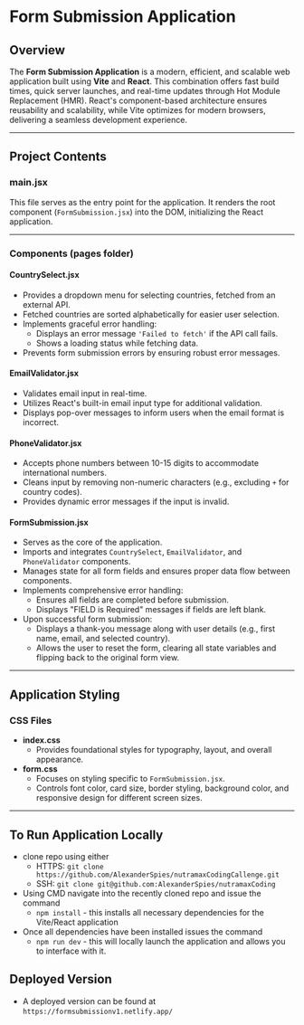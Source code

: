 # Form Submission Application

## Overview

The **Form Submission Application** is a modern, efficient, and scalable web application built using **Vite** and **React**. This combination offers fast build times, quick server launches, and real-time updates through Hot Module Replacement (HMR). React's component-based architecture ensures reusability and scalability, while Vite optimizes for modern browsers, delivering a seamless development experience.

---

## Project Contents

### **main.jsx**
This file serves as the entry point for the application. It renders the root component (`FormSubmission.jsx`) into the DOM, initializing the React application.

---

### **Components (pages folder)**

#### **CountrySelect.jsx**
- Provides a dropdown menu for selecting countries, fetched from an external API.
- Fetched countries are sorted alphabetically for easier user selection.
- Implements graceful error handling:
  - Displays an error message `'Failed to fetch'` if the API call fails.
  - Shows a loading status while fetching data.
- Prevents form submission errors by ensuring robust error messages.

#### **EmailValidator.jsx**
- Validates email input in real-time.
- Utilizes React's built-in email input type for additional validation.
- Displays pop-over messages to inform users when the email format is incorrect.

#### **PhoneValidator.jsx**
- Accepts phone numbers between 10-15 digits to accommodate international numbers.
- Cleans input by removing non-numeric characters (e.g., excluding `+` for country codes).
- Provides dynamic error messages if the input is invalid.

#### **FormSubmission.jsx**
- Serves as the core of the application.
- Imports and integrates `CountrySelect`, `EmailValidator`, and `PhoneValidator` components.
- Manages state for all form fields and ensures proper data flow between components.
- Implements comprehensive error handling:
  - Ensures all fields are completed before submission.
  - Displays "FIELD is Required" messages if fields are left blank.
- Upon successful form submission:
  - Displays a thank-you message along with user details (e.g., first name, email, and selected country).
  - Allows the user to reset the form, clearing all state variables and flipping back to the original form view.

---

## Application Styling

### **CSS Files**
- **index.css**
  - Provides foundational styles for typography, layout, and overall appearance.
- **form.css**
  - Focuses on styling specific to `FormSubmission.jsx`.
  - Controls font color, card size, border styling, background color, and responsive design for different screen sizes.

---

## To Run Application Locally
- clone repo using either 
    - HTTPS: `git clone https://github.com/AlexanderSpies/nutramaxCodingCallenge.git`
    - SSH: `git clone git@github.com:AlexanderSpies/nutramaxCoding`
- Using CMD navigate into the recently cloned repo and issue the command 
    - `npm install` - this installs all necessary dependencies for the Vite/React application 
- Once all dependencies have been installed issues the command 
    - `npm run dev` - this will locally launch the application and allows you to interface with it. 

## Deployed Version
- A deployed version can be found at `https://formsubmissionv1.netlify.app/`